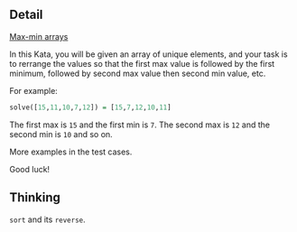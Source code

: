 ## Detail

[Max-min arrays](https://www.codewars.com/kata/5a090c4e697598d0b9000004)

In this Kata, you will be given an array of unique elements, and your task is to rerrange the values so that the first max value is followed by the first minimum, followed by second max value then second min value, etc. 

For example:

```haskell
solve([15,11,10,7,12]) = [15,7,12,10,11]
```

The first max is `15` and the first min is `7`. The second max is `12` and the second min is `10` and so on. 

More examples in the test cases. 

Good luck!

## Thinking

`sort` and its `reverse`.